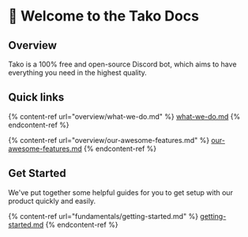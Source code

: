 # 👋 Welcome to the Tako Docs

## Overview

Tako is a 100% free and open-source Discord bot, which aims to have everything you need in the highest quality.

## Quick links

{% content-ref url="overview/what-we-do.md" %}
[what-we-do.md](overview/what-we-do.md)
{% endcontent-ref %}

{% content-ref url="overview/our-awesome-features.md" %}
[our-awesome-features.md](overview/our-awesome-features.md)
{% endcontent-ref %}

## Get Started

We've put together some helpful guides for you to get setup with our product quickly and easily.

{% content-ref url="fundamentals/getting-started.md" %}
[getting-started.md](fundamentals/getting-started.md)
{% endcontent-ref %}
